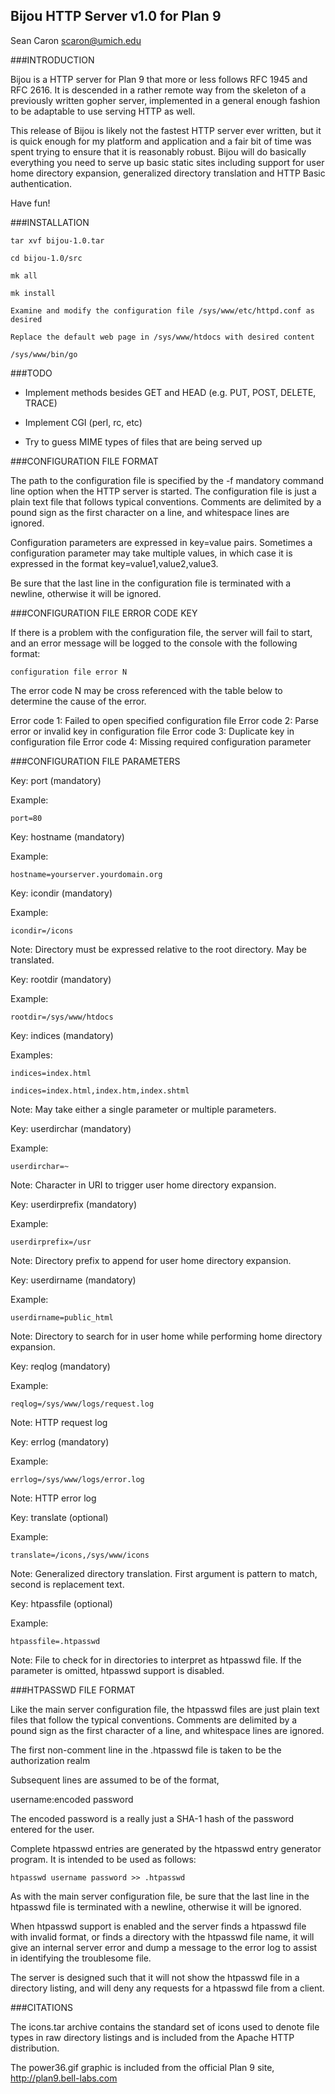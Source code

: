 Bijou HTTP Server v1.0 for Plan 9
---------------------------------
Sean Caron scaron@umich.edu

###INTRODUCTION

Bijou is a HTTP server for Plan 9 that more or less follows RFC 1945 and RFC 2616. It is descended in a rather remote way from the skeleton of a previously written gopher server, implemented in a general enough fashion to be adaptable to use serving HTTP as well.

This release of Bijou is likely not the fastest HTTP server ever written, but it is quick enough for my platform and application and a fair bit of time was spent trying to ensure that it is reasonably robust. Bijou will do basically everything you need to serve up basic static sites including support for user home directory expansion, generalized directory translation and HTTP Basic authentication.

Have fun!

###INSTALLATION

	tar xvf bijou-1.0.tar

	cd bijou-1.0/src

	mk all

	mk install

	Examine and modify the configuration file /sys/www/etc/httpd.conf as desired

	Replace the default web page in /sys/www/htdocs with desired content

	/sys/www/bin/go


###TODO

* Implement methods besides GET and HEAD (e.g. PUT, POST, DELETE, TRACE)

* Implement CGI (perl, rc, etc)

* Try to guess MIME types of files that are being served up


###CONFIGURATION FILE FORMAT

The path to the configuration file is specified by the -f mandatory command line option when the HTTP server is started. The configuration file is just a plain text file that follows typical conventions. Comments are delimited by a pound sign as the first character on a line, and whitespace lines are ignored.

Configuration parameters are expressed in key=value pairs. Sometimes a configuration parameter may take multiple values, in which case it is expressed in the format key=value1,value2,value3.

Be sure that the last line in the configuration file is terminated with a newline, otherwise it will be ignored.

###CONFIGURATION FILE ERROR CODE KEY

If there is a problem with the configuration file, the server will fail to start, and an error message will be logged to the console with the following format:

```
configuration file error N
```

The error code N may be cross referenced with the table below to determine the cause of the error.

Error code 1: Failed to open specified configuration file
Error code 2: Parse error or invalid key in configuration file
Error code 3: Duplicate key in configuration file
Error code 4: Missing required configuration parameter

###CONFIGURATION FILE PARAMETERS

Key: port (mandatory)

Example:
```
port=80
```


Key: hostname (mandatory)

Example:
```
hostname=yourserver.yourdomain.org
```


Key: icondir (mandatory)

Example:
```
icondir=/icons
```

Note: Directory must be expressed relative to the root directory. May be translated.


Key: rootdir (mandatory)

Example:
```
rootdir=/sys/www/htdocs
```


Key: indices (mandatory)

Examples:
```
indices=index.html

indices=index.html,index.htm,index.shtml
```

Note: May take either a single parameter or multiple parameters.


Key: userdirchar (mandatory)

Example:
```
userdirchar=~
```

Note: Character in URI to trigger user home directory expansion.


Key: userdirprefix (mandatory)

Example:
```
userdirprefix=/usr
```

Note: Directory prefix to append for user home directory expansion.


Key: userdirname (mandatory)

Example:
```
userdirname=public_html
```

Note: Directory to search for in user home while performing home directory expansion.


Key: reqlog (mandatory)

Example:
```
reqlog=/sys/www/logs/request.log
```

Note: HTTP request log


Key: errlog (mandatory)

Example:
```
errlog=/sys/www/logs/error.log
```

Note: HTTP error log


Key: translate (optional)

Example:
```
translate=/icons,/sys/www/icons
```

Note: Generalized directory translation. First argument is pattern to match, second is replacement text.


Key: htpassfile (optional)

Example:
```
htpassfile=.htpasswd
```

Note: File to check for in directories to interpret as htpasswd file. If the parameter is omitted, htpasswd support is disabled.


###HTPASSWD FILE FORMAT

Like the main server configuration file, the htpasswd files are just plain text files that follow the typical conventions. Comments are delimited by a pound sign as the first character of a line, and whitespace lines are ignored.

The first non-comment line in the .htpasswd file is taken to be the authorization realm

Subsequent lines are assumed to be of the format,

username:encoded password

The encoded password is a really just a SHA-1 hash of the password entered for the user.

Complete htpasswd entries are generated by the htpasswd entry generator program. It is intended to be used as follows:

```
htpasswd username password >> .htpasswd
```

As with the main server configuration file, be sure that the last line in the htpasswd file is terminated with a newline, otherwise it will be ignored.

When htpasswd support is enabled and the server finds a htpasswd file with invalid format, or finds a
directory with the htpasswd file name, it will give an internal server error and dump a message to the
error log to assist in identifying the troublesome file.

The server is designed such that it will not show the htpasswd file in a directory listing, and will deny any
requests for a htpasswd file from a client.

###CITATIONS

The icons.tar archive contains the standard set of icons used to denote file types in raw directory listings and is included from the Apache HTTP distribution.

The power36.gif graphic is included from the official Plan 9 site, http://plan9.bell-labs.com
